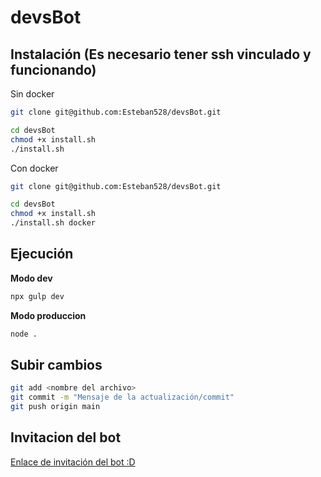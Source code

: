 # devsBot

## Instalación (Es necesario tener ssh vinculado y funcionando)
Sin docker
```bash
git clone git@github.com:Esteban528/devsBot.git

cd devsBot
chmod +x install.sh
./install.sh
```

Con docker
```bash
git clone git@github.com:Esteban528/devsBot.git

cd devsBot
chmod +x install.sh
./install.sh docker
```

## Ejecución 
**Modo dev**
```bash 
npx gulp dev
```
**Modo produccion**
```bash 
node .
```

## Subir cambios
```bash
git add <nombre del archivo>
git commit -m "Mensaje de la actualización/commit"
git push origin main

```
## Invitacion del bot
<a href="https://discord.com/oauth2/authorize?client_id=1243695658439938058&permissions=8&scope=bot">Enlace de invitación del bot :D</a>

